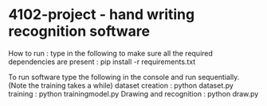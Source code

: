 # 4102-project - hand writing recognition software


How to run :
type in the following to make sure all the required dependencies are present : pip install -r requirements.txt

To run software type the following in the console and run sequentially. (Note the training takes a while)
dataset creation : python dataset.py
training : python trainingmodel.py
Drawing and recognition : python draw.py 
